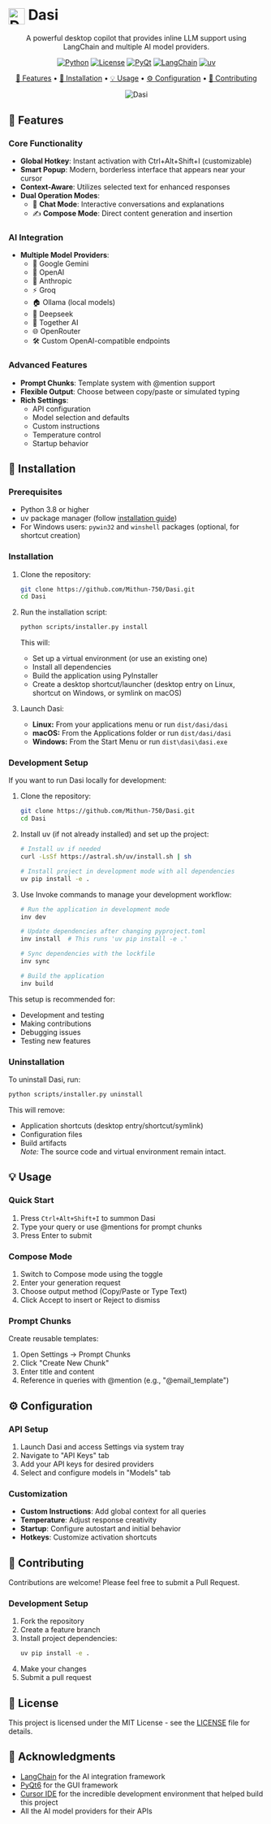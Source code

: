 # <img src="src/assets/Dasi.png" alt="Dasi Logo" width="32" style="vertical-align: middle"> Dasi

<div align="center">
A powerful desktop copilot that provides inline LLM support using LangChain and multiple AI model providers.

[![Python](https://img.shields.io/badge/Python-3.8+-blue.svg)](https://www.python.org/downloads/)
[![License](https://img.shields.io/badge/License-MIT-green.svg)](LICENSE)
[![PyQt](https://img.shields.io/badge/PyQt-6.0+-blue.svg)](https://www.riverbankcomputing.com/software/pyqt/)
[![LangChain](https://img.shields.io/badge/LangChain-Latest-orange.svg)](https://python.langchain.com/)
[![uv](https://img.shields.io/badge/uv-Latest-blueviolet.svg)](https://astral.sh/uv)

[🌟 Features](#-features) • [🚀 Installation](#-installation) • [💡 Usage](#-usage) • [⚙️ Configuration](#%EF%B8%8F-configuration) • [🤝 Contributing](#-contributing)

<img src="images/image.png" alt="Dasi">
</div>

## 🌟 Features

### Core Functionality
- **Global Hotkey**: Instant activation with Ctrl+Alt+Shift+I (customizable)
- **Smart Popup**: Modern, borderless interface that appears near your cursor
- **Context-Aware**: Utilizes selected text for enhanced responses
- **Dual Operation Modes**:
  - 💬 **Chat Mode**: Interactive conversations and explanations
  - ✍️ **Compose Mode**: Direct content generation and insertion

### AI Integration
- **Multiple Model Providers**:
  - 🧠 Google Gemini
  - 🤖 OpenAI
  - 🔮 Anthropic
  - ⚡ Groq
  - 🏠 Ollama (local models)
  - 🌊 Deepseek
  - 🤝 Together AI
  - 🌐 OpenRouter
  - 🛠️ Custom OpenAI-compatible endpoints

### Advanced Features
- **Prompt Chunks**: Template system with @mention support
- **Flexible Output**: Choose between copy/paste or simulated typing
- **Rich Settings**:
  - API configuration
  - Model selection and defaults
  - Custom instructions
  - Temperature control
  - Startup behavior

## 🚀 Installation

### Prerequisites
- Python 3.8 or higher
- uv package manager (follow [installation guide](https://astral.sh/uv))
- For Windows users: `pywin32` and `winshell` packages (optional, for shortcut creation)

### Installation

1. Clone the repository:
   ```bash
   git clone https://github.com/Mithun-750/Dasi.git
   cd Dasi
   ```

2. Run the installation script:
   ```bash
   python scripts/installer.py install
   ```

   This will:
   - Set up a virtual environment (or use an existing one)
   - Install all dependencies
   - Build the application using PyInstaller
   - Create a desktop shortcut/launcher (desktop entry on Linux, shortcut on Windows, or symlink on macOS)

3. Launch Dasi:
   - **Linux:** From your applications menu or run `dist/dasi/dasi`
   - **macOS:** From the Applications folder or run `dist/dasi/dasi`
   - **Windows:** From the Start Menu or run `dist\dasi\dasi.exe`

### Development Setup

If you want to run Dasi locally for development:

1. Clone the repository:
   ```bash
   git clone https://github.com/Mithun-750/Dasi.git
   cd Dasi
   ```

2. Install uv (if not already installed) and set up the project:
   ```bash
   # Install uv if needed
   curl -LsSf https://astral.sh/uv/install.sh | sh
   
   # Install project in development mode with all dependencies
   uv pip install -e .
   ```

3. Use Invoke commands to manage your development workflow:
   ```bash
   # Run the application in development mode
   inv dev
   
   # Update dependencies after changing pyproject.toml
   inv install  # This runs 'uv pip install -e .'
   
   # Sync dependencies with the lockfile
   inv sync
   
   # Build the application
   inv build
   ```

This setup is recommended for:
- Development and testing
- Making contributions
- Debugging issues
- Testing new features

### Uninstallation

To uninstall Dasi, run:
```bash
python scripts/installer.py uninstall
```

This will remove:
- Application shortcuts (desktop entry/shortcut/symlink)
- Configuration files
- Build artifacts  
*Note:* The source code and virtual environment remain intact.

## 💡 Usage

### Quick Start
1. Press `Ctrl+Alt+Shift+I` to summon Dasi
2. Type your query or use @mentions for prompt chunks
3. Press Enter to submit

### Compose Mode
1. Switch to Compose mode using the toggle
2. Enter your generation request
3. Choose output method (Copy/Paste or Type Text)
4. Click Accept to insert or Reject to dismiss

### Prompt Chunks
Create reusable templates:
1. Open Settings → Prompt Chunks
2. Click "Create New Chunk"
3. Enter title and content
4. Reference in queries with @mention (e.g., "@email_template")

## ⚙️ Configuration

### API Setup
1. Launch Dasi and access Settings via system tray
2. Navigate to "API Keys" tab
3. Add your API keys for desired providers
4. Select and configure models in "Models" tab

### Customization
- **Custom Instructions**: Add global context for all queries
- **Temperature**: Adjust response creativity
- **Startup**: Configure autostart and initial behavior
- **Hotkeys**: Customize activation shortcuts

## 🤝 Contributing

Contributions are welcome! Please feel free to submit a Pull Request.

### Development Setup
1. Fork the repository
2. Create a feature branch
3. Install project dependencies:
   ```bash
   uv pip install -e .
   ```
4. Make your changes
5. Submit a pull request

## 📝 License

This project is licensed under the MIT License - see the [LICENSE](LICENSE) file for details.

## 🙏 Acknowledgments

- [LangChain](https://python.langchain.com/) for the AI integration framework
- [PyQt6](https://www.riverbankcomputing.com/software/pyqt/) for the GUI framework
- [Cursor IDE](https://cursor.sh/) for the incredible development environment that helped build this project
- All the AI model providers for their APIs


